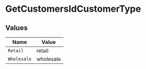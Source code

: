 # GetCustomersIdCustomerType


## Values

| Name        | Value       |
| ----------- | ----------- |
| `Retail`    | retail      |
| `Wholesale` | wholesale   |